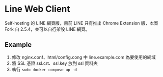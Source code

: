 # Line Web Client

Self-hosting 的 LINE 網頁版，目前 LINE 只有推出 Chrome Extension 版，本案 Fork 自 2.5.4，並可以自行架設 LINE 網頁。

## Example
1. 修改 nginx.conf、html/config.cong 中 line.example.com 為要使用的網域
2. 將 SSL 憑證 ssl.crt、ssl.key 放到 ssl 資料夾
3. 執行 `sudo docker-compose up -d `
